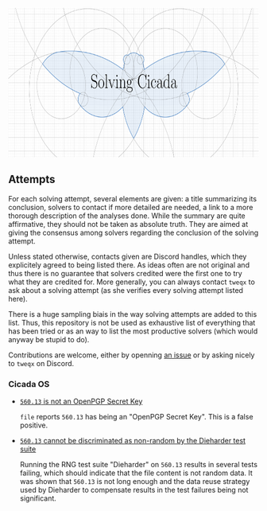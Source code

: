 <p align="center">
  <img height="300" src="./repository_resources/logo/logo.png" alt="Solving Cicada repository logo">
</p>

## Attempts
For each solving attempt, several elements are given: a title summarizing its conclusion, solvers to contact if more detailed are needed, a link to a more thorough description of the analyses done.
While the summary are quite affirmative, they should not be taken as absolute truth. They are aimed at giving the consensus among solvers regarding the conclusion of the solving attempt.

Unless stated otherwise, contacts given are Discord handles, which they explicitely agreed to being listed there. As ideas often are not original and thus there is no guarantee that solvers credited were the first one to try what they are credited for. More generally, you can always contact `tweqx` to ask about a solving attempt (as she verifies every solving attempt listed here).

There is a huge sampling biais in the way solving attempts are added to this list. Thus, this repository is not be used as exhaustive list of everything that has been tried or as an way to list the most productive solvers (which would anyway be stupid to do).

Contributions are welcome, either by openning [an issue](https://github.com/tweqx/solving_cicada/issues) or by asking nicely to `tweqx` on Discord.

### Cicada OS
* [`560.13` is not an OpenPGP Secret Key](./cicadaos/560.13_not_openpgp_secret_key/README.md)
  
  `file` reports `560.13` has being an "OpenPGP Secret Key". This is a false positive.
* [`560.13` cannot be discriminated as non-random by the Dieharder test suite](./cicadaos/560.13_dieharder/README.md)

  Running the RNG test suite "Dieharder" on `560.13` results in several tests failing, which should indicate that the file content is not random data. It was shown that `560.13` is not long enough and the data reuse strategy used by Dieharder to compensate results in the test failures being not significant.

